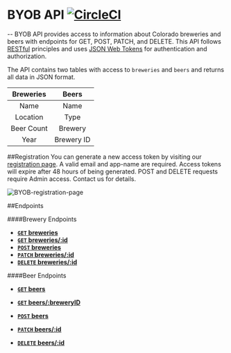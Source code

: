 # BYOB API [![CircleCI](https://circleci.com/gh/tylerjhevia/BYOB.svg?style=svg)](https://circleci.com/gh/tylerjhevia/BYOB)
--
BYOB API provides access to information about Colorado breweries and beers with endpoints for GET, POST, PATCH, and DELETE. This API follows [RESTful](https://en.wikipedia.org/wiki/Representational_state_transfer) principles and uses [JSON Web Tokens](https://jwt.io/) for authentication and authorization. 

The API contains two tables with access to `breweries` and `beers` and returns all data in JSON format. 

| **Breweries**        | **Beers**            |
| :------------------: | :------------------: |
| Name                 | Name                 |
| Location             | Type                 |
| Beer Count           | Brewery              |
| Year                 | Brewery ID           |


##Registration
You can generate a new access token by visiting our [registration page](https://byob-db-th.herokuapp.com/). A valid email and app-name are required. Access tokens will expire after 48 hours of being generated. POST and DELETE requests require Admin access. Contact us for details. 

![BYOB-registration-page](https://i.imgur.com/VT38K9D.png)

##Endpoints

####Brewery Endpoints

- **[`GET` breweries]()**
- **[`GET` breweries/:id]()**
- **[`POST` breweries]()**
- **[`PATCH` breweries/:id]()**
- **[`DELETE` breweries/:id]()**

####Beer Endpoints

- **[`GET` beers]()**
- **[`GET` beers/:breweryID]()**
- **[`POST` beers]()**
- **[`PATCH` beers/:id]()**

- **[`DELETE` beers/:id]()**

